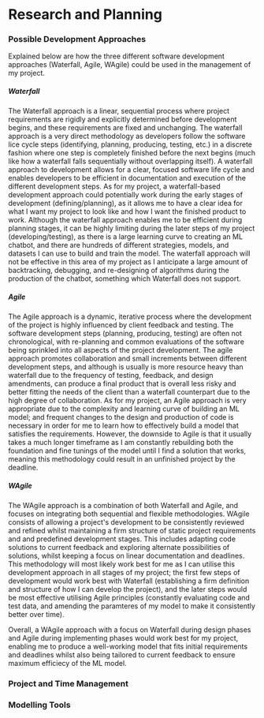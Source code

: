 # Research and Planning
### Possible Development Approaches
Explained below are how the three different software development approaches (Waterfall, Agile, WAgile) could be used in the management of my project.
##### Waterfall
The Waterfall approach is a linear, sequential process where project requirements are rigidly and explicitly determined before development begins, and these requirements are fixed and unchanging. The waterfall approach is a very direct methodology as developers follow the software lice cycle steps (identifying, planning, producing, testing, etc.) in a discrete fashion where one step is completely finished before the next begins (much like how a waterfall falls sequentially without overlapping itself). A waterfall approach to development allows for a clear, focused software life cycle and enables developers to be efficient in documentation and execution of the different development steps. As for my project, a waterfall-based development approach could potentially work during the early stages of development (defining/planning), as it allows me to have a clear idea for what I want my project to look like and how I want the finished product to work. Although the waterfall approach enables me to be efficient during planning stages, it can be highly limiting during the later steps of my project (developing/testing), as there is a large learning curve to creating an ML chatbot, and there are hundreds of different strategies, models, and datasets I can use to build and train the model. The waterfall approach will not be effective in this area of my project as I anticipate a large amount of backtracking, debugging, and re-designing of algorithms during the production of the chatbot, something which Waterfall does not support.

##### Agile
The Agile approach is a dynamic, iterative process where the development of the project is highly influenced by client feedback and testing. The software development steps (planning, producing, testing) are often not chronological, with re-planning and common evaluations of the software being sprinkled into all aspects of the project development. The agile approach promotes collaboration and small increments between different development steps, and although is usually is more resource heavy than waterfall due to the frequency of testing, feedback, and design amendments, can produce a final product that is overall less risky and better fitting the needs of the client than a waterfall counterpart due to the high degree of collaboration. As for my project, an Agile approach is very appropriate due to the complexity and learning curve of building an ML model; and frequent changes to the design and production of code is necessary in order for me to learn how to effectively build a model that satisfies the requirements. However, the downside to Agile is that it usually takes a much longer timeframe as I am constantly rebuilding both the foundation and fine tunings of the model until I find a solution that works, meaning this methodology could result in an unfinished project by the deadline. 

##### WAgile
The WAgile approach is a combination of both Waterfall and Agile, and focuses on integrating both sequential and flexible methodologies. WAgile consists of allowing a project's development to be consistently reviewed and refined whilst maintaining a firm structure of static project requirements and and predefined development stages. This includes adapting code solutions to current feedback and exploring alternate possibilities of solutions, whilst keeping a focus on linear documentation and deadlines. This methodology will most likely work best for me as I can utilise this development approach in all stages of my project; the first few steps of development would work best with Waterfall (establishing a firm definition and structure of how I can develop the project), and the later steps would be most effective utilising Agile principles (constantly evaluating code and test data, and amending the paramteres of my model to make it consistently better over time).

Overall, a WAgile approach with a focus on Waterfall during design phases and Agile during implementing phases would work best for my project, enabling me to produce a well-working model that fits initial requirements and deadlines whilst also being tailored to current feedback to ensure maximum efficiecy of the ML model.

### Project and Time Management

### Modelling Tools
